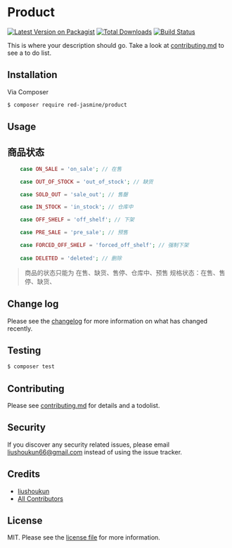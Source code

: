 # Product

[![Latest Version on Packagist][ico-version]][link-packagist]
[![Total Downloads][ico-downloads]][link-downloads]
[![Build Status][ico-travis]][link-travis]

This is where your description should go. Take a look at [contributing.md](contributing.md) to see a to do list.

## Installation

Via Composer

``` bash
$ composer require red-jasmine/product
```

## Usage

## 商品状态

```php
    case ON_SALE = 'on_sale'; // 在售

    case OUT_OF_STOCK = 'out_of_stock'; // 缺货

    case SOLD_OUT = 'sale_out'; // 售罄

    case IN_STOCK = 'in_stock'; // 仓库中

    case OFF_SHELF = 'off_shelf'; // 下架

    case PRE_SALE = 'pre_sale'; // 预售

    case FORCED_OFF_SHELF = 'forced_off_shelf'; // 强制下架
    
    case DELETED = 'deleted'; // 删除
```
> 商品的状态只能为 
> 在售、缺货、售停、仓库中、预售 
> 规格状态：在售、售停、缺货、

## Change log

Please see the [changelog](changelog.md) for more information on what has changed recently.

## Testing

``` bash
$ composer test
```

## Contributing

Please see [contributing.md](contributing.md) for details and a todolist.

## Security

If you discover any security related issues, please email liushoukun66@gmail.com instead of using the issue tracker.

## Credits

- [liushoukun][link-author]
- [All Contributors][link-contributors]

## License

MIT. Please see the [license file](license.md) for more information.

[ico-version]: https://img.shields.io/packagist/v/red-jasmine/product.svg?style=flat-square

[ico-downloads]: https://img.shields.io/packagist/dt/red-jasmine/product.svg?style=flat-square

[ico-travis]: https://img.shields.io/travis/red-jasmine/product/master.svg?style=flat-square

[ico-styleci]: https://styleci.io/repos/12345678/shield

[link-packagist]: https://packagist.org/packages/red-jasmine/product

[link-downloads]: https://packagist.org/packages/red-jasmine/product

[link-travis]: https://travis-ci.org/red-jasmine/product

[link-styleci]: https://styleci.io/repos/12345678

[link-author]: https://github.com/red-jasmine

[link-contributors]: ../../contributors
